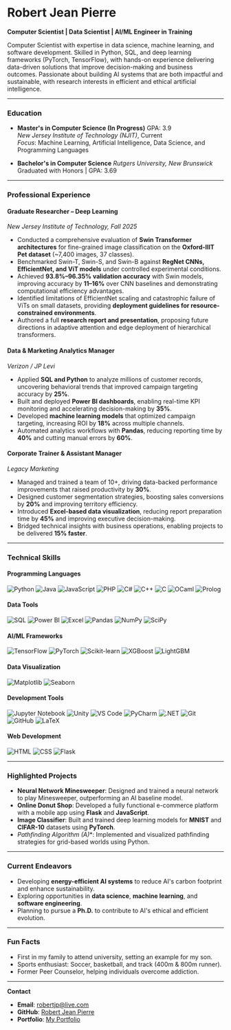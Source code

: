# Robert Jean Pierre
**Computer Scientist | Data Scientist | AI/ML Engineer in Training**

Computer Scientist with expertise in data science, machine learning, and software development. Skilled in Python, SQL, and deep learning frameworks (PyTorch, TensorFlow), with hands-on experience delivering data-driven solutions that improve decision-making and business outcomes. Passionate about building AI systems that are both impactful and sustainable, with research interests in efficient and ethical artificial intelligence.

---

### **Education**
-  **Master's in Computer Science (In Progress)** GPA: 3.9  
  *New Jersey Institute of Technology (NJIT)*, Current  
  *Focus*: Machine Learning, Artificial Intelligence, Data Science, and Programming Languages

-  **Bachelor's in Computer Science**
  *Rutgers University, New Brunswick*  
  Graduated with Honors | GPA: 3.69
  
---

###  **Professional Experience**
####  **Graduate Researcher – Deep Learning**  
*New Jersey Institute of Technology, Fall 2025*  
-  Conducted a comprehensive evaluation of **Swin Transformer architectures** for fine-grained image classification on the **Oxford-IIIT Pet dataset** (~7,400 images, 37 classes).  
-  Benchmarked Swin-T, Swin-S, and Swin-B against **RegNet CNNs, EfficientNet, and ViT models** under controlled experimental conditions.  
-  Achieved **93.8%–96.35% validation accuracy** with Swin models, improving accuracy by **11–16%** over CNN baselines and demonstrating computational efficiency advantages.  
-  Identified limitations of EfficientNet scaling and catastrophic failure of ViTs on small datasets, providing **deployment guidelines for resource-constrained environments**.  
-  Authored a full **research report and presentation**, proposing future directions in adaptive attention and edge deployment of hierarchical transformers.

####  **Data & Marketing Analytics Manager**  
*Verizon / JP Levi*  
-  Applied **SQL and Python** to analyze millions of customer records, uncovering behavioral trends that improved campaign targeting accuracy by **25%**.  
-  Built and deployed **Power BI dashboards**, enabling real-time KPI monitoring and accelerating decision-making by **35%**.  
-  Developed **machine learning models** that optimized campaign targeting, increasing ROI by **18%** across multiple channels.  
-  Automated analytics workflows with **Pandas**, reducing reporting time by **40%** and cutting manual errors by **60%**.

####  **Corporate Trainer & Assistant Manager**  
*Legacy Marketing*  
-  Managed and trained a team of 10+, driving data-backed performance improvements that raised productivity by **30%**.  
-  Designed customer segmentation strategies, boosting sales conversions by **20%** and improving territory efficiency.  
-  Introduced **Excel-based data visualization**, reducing report preparation time by **45%** and improving executive decision-making.  
-  Bridged technical insights with business operations, enabling projects to be delivered **15% faster**.

---

###  **Technical Skills**

#### **Programming Languages**
![Python](https://img.shields.io/badge/Python-3776AB?style=for-the-badge&logo=python&logoColor=white)
![Java](https://img.shields.io/badge/Java-007396?style=for-the-badge&logo=java&logoColor=white)
![JavaScript](https://img.shields.io/badge/JavaScript-F7DF1E?style=for-the-badge&logo=javascript&logoColor=black)
![PHP](https://img.shields.io/badge/PHP-777BB4?style=for-the-badge&logo=php&logoColor=white)
![C#](https://img.shields.io/badge/C%23-239120?style=for-the-badge&logo=c-sharp&logoColor=white)
![C++](https://img.shields.io/badge/C++-00599C?style=for-the-badge&logo=c%2B%2B&logoColor=white)
![C](https://img.shields.io/badge/C-A8B9CC?style=for-the-badge&logo=c&logoColor=black)
![OCaml](https://img.shields.io/badge/OCaml-EC6813?style=for-the-badge&logo=ocaml&logoColor=white)
![Prolog](https://img.shields.io/badge/Prolog-74283C?style=for-the-badge&logo=swi-prolog&logoColor=white)

#### **Data Tools**
![SQL](https://img.shields.io/badge/SQL-336791?style=for-the-badge&logo=postgresql&logoColor=white)
![Power BI](https://img.shields.io/badge/Power_BI-F2C811?style=for-the-badge&logo=powerbi&logoColor=black)
![Excel](https://img.shields.io/badge/Excel-217346?style=for-the-badge&logo=microsoft-excel&logoColor=white)
![Pandas](https://img.shields.io/badge/Pandas-150458?style=for-the-badge&logo=pandas&logoColor=white)
![NumPy](https://img.shields.io/badge/NumPy-013243?style=for-the-badge&logo=numpy&logoColor=white)
![SciPy](https://img.shields.io/badge/SciPy-8CAAE6?style=for-the-badge&logo=scipy&logoColor=white)

#### **AI/ML Frameworks**
![TensorFlow](https://img.shields.io/badge/TensorFlow-FF6F00?style=for-the-badge&logo=tensorflow&logoColor=white)
![PyTorch](https://img.shields.io/badge/PyTorch-EE4C2C?style=for-the-badge&logo=pytorch&logoColor=white)
![Scikit-learn](https://img.shields.io/badge/Scikit--learn-F7931E?style=for-the-badge&logo=scikit-learn&logoColor=white)
![XGBoost](https://img.shields.io/badge/XGBoost-337AB7?style=for-the-badge&logo=xgboost&logoColor=white)
![LightGBM](https://img.shields.io/badge/LightGBM-02569B?style=for-the-badge&logo=microsoft&logoColor=white)

#### **Data Visualization**
![Matplotlib](https://img.shields.io/badge/Matplotlib-11557C?style=for-the-badge&logo=python&logoColor=white)
![Seaborn](https://img.shields.io/badge/Seaborn-3776AB?style=for-the-badge&logo=python&logoColor=white)

#### **Development Tools**
![Jupyter Notebook](https://img.shields.io/badge/Jupyter_Notebook-F37626?style=for-the-badge&logo=jupyter&logoColor=white)
![Unity](https://img.shields.io/badge/Unity-000000?style=for-the-badge&logo=unity&logoColor=white)
![VS Code](https://img.shields.io/badge/VS_Code-007ACC?style=for-the-badge&logo=visual-studio-code&logoColor=white)
![PyCharm](https://img.shields.io/badge/PyCharm-000000?style=for-the-badge&logo=pycharm&logoColor=white)
![.NET](https://img.shields.io/badge/.NET-512BD4?style=for-the-badge&logo=dotnet&logoColor=white)
![Git](https://img.shields.io/badge/Git-F05032?style=for-the-badge&logo=git&logoColor=white)
![GitHub](https://img.shields.io/badge/GitHub-181717?style=for-the-badge&logo=github&logoColor=white)
![LaTeX](https://img.shields.io/badge/LaTeX-008080?style=for-the-badge&logo=latex&logoColor=white)

#### **Web Development**
![HTML](https://img.shields.io/badge/HTML-E34F26?style=for-the-badge&logo=html5&logoColor=white)
![CSS](https://img.shields.io/badge/CSS-1572B6?style=for-the-badge&logo=css3&logoColor=white)
![Flask](https://img.shields.io/badge/Flask-000000?style=for-the-badge&logo=flask&logoColor=white)

---

###  **Highlighted Projects**
-  **Neural Network Minesweeper**: Designed and trained a neural network to play Minesweeper, outperforming an AI baseline model.  
-  **Online Donut Shop**: Developed a fully functional e-commerce platform with a mobile app using **Flask** and **JavaScript**.  
-  **Image Classifier**: Built and trained deep learning models for **MNIST** and **CIFAR-10** datasets using **PyTorch**.  
-  **Pathfinding Algorithm (A*)**: Implemented and visualized pathfinding strategies for grid-based worlds using Python.  

---

###  **Current Endeavors**
-  Developing **energy-efficient AI systems** to reduce AI's carbon footprint and enhance sustainability.  
-  Exploring opportunities in **data science**, **machine learning**, and **software engineering**.  
-  Planning to pursue a **Ph.D.** to contribute to AI's ethical and efficient evolution.

---

###  **Fun Facts**
-  First in my family to attend university, setting an example for my son.  
-  Sports enthusiast: Soccer, basketball, and track (400m & 800m runner).  
-  Former Peer Counselor, helping individuals overcome addiction.

---

 **Contact**  
-  **Email**: [robertjp@live.com](mailto:robertjp@live.com)  
-  **GitHub**: [Robert Jean Pierre](https://github.com/rpmjp)  
-  **Portfolio**: [My Portfolio](https://robertjeanpierre.com/)
